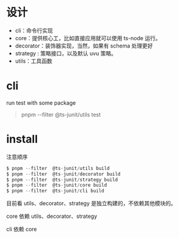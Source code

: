 # 设计

- cli：命令行实现
- core：提供核心工，比如直接应用就可以使用 ts-node 运行。
- decorator：装饰器实现，当然，如果有 schema 处理更好
- strategy : 策略接口，以及默认 uvu 策略。
- utils：工具函数

# cli

run test with some package

> pnpm --filter @ts-junit/utils test

# install

注意顺序

```js
$ pnpm --filter  @ts-junit/utils build
$ pnpm --filter  @ts-junit/decorator build
$ pnpm --filter  @ts-junit/strategy build
$ pnpm --filter  @ts-junit/core build
$ pnpm --filter  @ts-junit/cli build
```

目前看 utils、decorator、strategy 是独立构建的，不依赖其他模块的。

core 依赖 utils、decorator、strategy

cli 依赖 core
